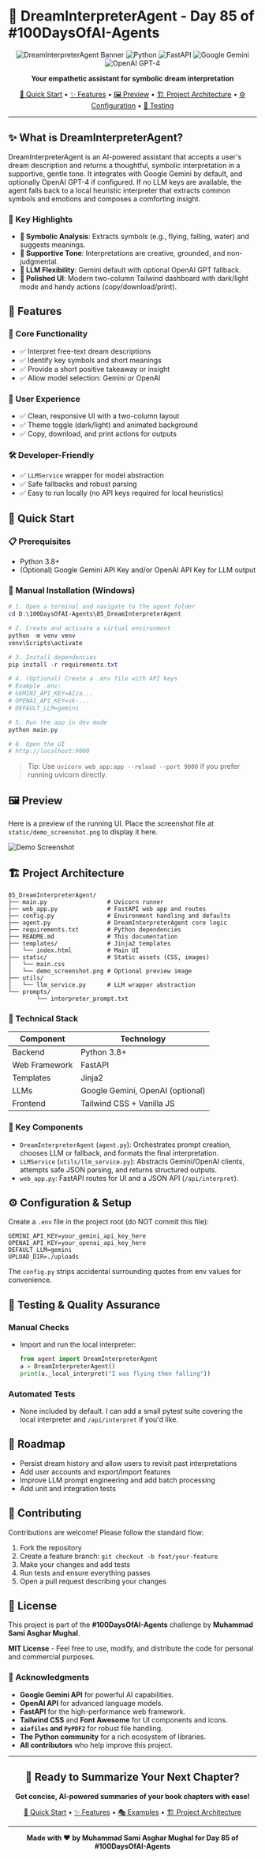 # 🛌 DreamInterpreterAgent - Day 85 of #100DaysOfAI-Agents

<div align="center">

![DreamInterpreterAgent Banner](https://img.shields.io/badge/DreamInterpreterAgent-Day%2085-purple?style=for-the-badge&logo=bed&logoColor=white)
![Python](https://img.shields.io/badge/Python-3.8+-green?style=for-the-badge&logo=python&logoColor=white)
![FastAPI](https://img.shields.io/badge/FastAPI-Web%20Framework-009688?style=for-the-badge&logo=fastapi&logoColor=white)
![Google Gemini](https://img.shields.io/badge/Google_Gemini-API-blue?style=for-the-badge&logo=google&logoColor=white)
![OpenAI GPT-4](https://img.shields.io/badge/OpenAI_GPT--4-amber?style=for-the-badge&logo=openai&logoColor=white)

**Your empathetic assistant for symbolic dream interpretation**

[🚀 Quick Start](#-quick-start) • [✨ Features](#-features) • [🖼 Preview](#-preview) • [🏗️ Project Architecture](#-project-architecture) • [⚙️ Configuration](#-configuration--setup) • [🧪 Testing](#-testing--quality-assurance)

</div>

---

## ✨ What is DreamInterpreterAgent?

DreamInterpreterAgent is an AI-powered assistant that accepts a user's dream description and returns a thoughtful, symbolic interpretation in a supportive, gentle tone. It integrates with Google Gemini by default, and optionally OpenAI GPT-4 if configured. If no LLM keys are available, the agent falls back to a local heuristic interpreter that extracts common symbols and emotions and composes a comforting insight.

### 🌟 Key Highlights

- **🔎 Symbolic Analysis**: Extracts symbols (e.g., flying, falling, water) and suggests meanings.
- **💬 Supportive Tone**: Interpretations are creative, grounded, and non-judgmental.
- **🔁 LLM Flexibility**: Gemini default with optional OpenAI GPT fallback.
- **🎨 Polished UI**: Modern two-column Tailwind dashboard with dark/light mode and handy actions (copy/download/print).

## 🎯 Features

### 🚀 Core Functionality
- ✅ Interpret free-text dream descriptions
- ✅ Identify key symbols and short meanings
- ✅ Provide a short positive takeaway or insight
- ✅ Allow model selection: Gemini or OpenAI

### 🧭 User Experience
- ✅ Clean, responsive UI with a two-column layout
- ✅ Theme toggle (dark/light) and animated background
- ✅ Copy, download, and print actions for outputs

### 🛠️ Developer-Friendly
- ✅ `LLMService` wrapper for model abstraction
- ✅ Safe fallbacks and robust parsing
- ✅ Easy to run locally (no API keys required for local heuristics)

## 🚀 Quick Start

### 📋 Prerequisites

- Python 3.8+
- (Optional) Google Gemini API Key and/or OpenAI API Key for LLM output

### 🔧 Manual Installation (Windows)

```powershell
# 1. Open a terminal and navigate to the agent folder
cd D:\100DaysOfAI-Agents\85_DreamInterpreterAgent

# 2. Create and activate a virtual environment
python -m venv venv
venv\Scripts\activate

# 3. Install dependencies
pip install -r requirements.txt

# 4. (Optional) Create a .env file with API keys
# Example .env:
# GEMINI_API_KEY=AIza... 
# OPENAI_API_KEY=sk-...
# DEFAULT_LLM=gemini

# 5. Run the app in dev mode
python main.py

# 6. Open the UI
# http://localhost:9000
```

> Tip: Use `uvicorn web_app:app --reload --port 9000` if you prefer running uvicorn directly.

## 🖼 Preview

Here is a preview of the running UI. Place the screenshot file at `static/demo_screenshot.png` to display it here.

![Demo Screenshot](Images/day_no_85.png)

## 🏗️ Project Architecture

```
85_DreamInterpreterAgent/
├── main.py                 # Uvicorn runner
├── web_app.py              # FastAPI web app and routes
├── config.py               # Environment handling and defaults
├── agent.py                # DreamInterpreterAgent core logic
├── requirements.txt        # Python dependencies
├── README.md               # This documentation
├── templates/              # Jinja2 templates
│   └── index.html          # Main UI
├── static/                 # Static assets (CSS, images)
│   └── main.css
│   └── demo_screenshot.png # Optional preview image
├── utils/
│   └── llm_service.py      # LLM wrapper abstraction
└── prompts/
		└── interpreter_prompt.txt
```

### 🔧 Technical Stack

| Component | Technology |
|-----------|------------|
| Backend | Python 3.8+ |
| Web Framework | FastAPI |
| Templates | Jinja2 |
| LLMs | Google Gemini, OpenAI (optional) |
| Frontend | Tailwind CSS + Vanilla JS |

### 🎯 Key Components

- `DreamInterpreterAgent` (`agent.py`): Orchestrates prompt creation, chooses LLM or fallback, and formats the final interpretation.
- `LLMService` (`utils/llm_service.py`): Abstracts Gemini/OpenAI clients, attempts safe JSON parsing, and returns structured outputs.
- `web_app.py`: FastAPI routes for UI and a JSON API (`/api/interpret`).

## ⚙️ Configuration & Setup

Create a `.env` file in the project root (do NOT commit this file):

```
GEMINI_API_KEY=your_gemini_api_key_here
OPENAI_API_KEY=your_openai_api_key_here
DEFAULT_LLM=gemini
UPLOAD_DIR=./uploads
```

The `config.py` strips accidental surrounding quotes from env values for convenience.

## 🧪 Testing & Quality Assurance

### Manual Checks
- Import and run the local interpreter:
	```python
	from agent import DreamInterpreterAgent
	a = DreamInterpreterAgent()
	print(a._local_interpret("I was flying then falling"))
	```

### Automated Tests
- None included by default. I can add a small pytest suite covering the local interpreter and `/api/interpret` if you'd like.

## 🔮 Roadmap

- Persist dream history and allow users to revisit past interpretations
- Add user accounts and export/import features
- Improve LLM prompt engineering and add batch processing
- Add unit and integration tests

## 🤝 Contributing

Contributions are welcome! Please follow the standard flow:

1. Fork the repository
2. Create a feature branch: `git checkout -b feat/your-feature`
3. Make your changes and add tests
4. Run tests and ensure everything passes
5. Open a pull request describing your changes

## 📜 License

This project is part of the **#100DaysOfAI-Agents** challenge by **Muhammad Sami Asghar Mughal**.

**MIT License** - Feel free to use, modify, and distribute the code for personal and commercial purposes.

### 🙏 Acknowledgments

-   **Google Gemini API** for powerful AI capabilities.
-   **OpenAI API** for advanced language models.
-   **FastAPI** for the high-performance web framework.
-   **Tailwind CSS** and **Font Awesome** for UI components and icons.
-   **`aiofiles` and `PyPDF2`** for robust file handling.
-   **The Python community** for a rich ecosystem of libraries.
-   **All contributors** who help improve this project.

---

<div align="center">

## 🎉 Ready to Summarize Your Next Chapter?

**Get concise, AI-powered summaries of your book chapters with ease!**

[🚀 Quick Start](#-quick-start) • [✨ Features](#-features) • [🎭 Examples](#-examples) • [🏗️ Project Architecture](#-project-architecture)

---

**Made with ❤️ by Muhammad Sami Asghar Mughal for Day 85 of #100DaysOfAI-Agents**

</div>




